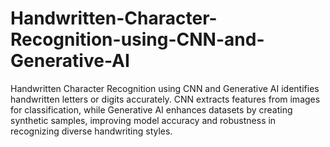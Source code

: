 # Handwritten-Character-Recognition-using-CNN-and-Generative-AI
Handwritten Character Recognition using CNN and Generative AI identifies handwritten letters or digits accurately. CNN extracts features from images for classification, while Generative AI enhances datasets by creating synthetic samples, improving model accuracy and robustness in recognizing diverse handwriting styles.
